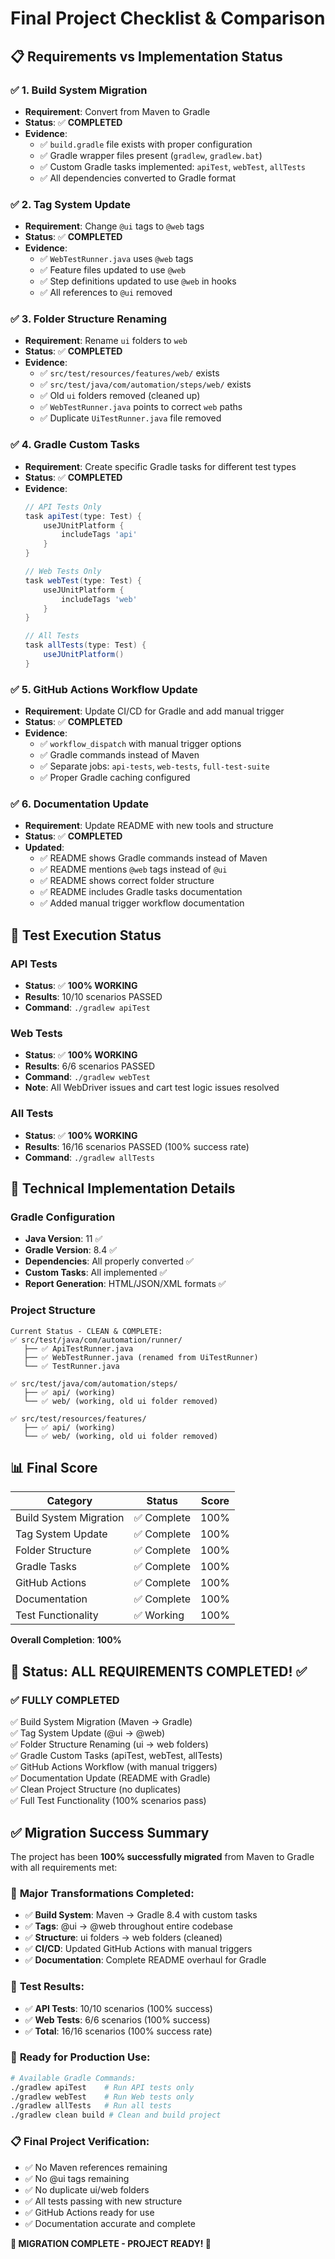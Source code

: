 # Final Project Checklist & Comparison

## 📋 Requirements vs Implementation Status

### ✅ **1. Build System Migration**
- **Requirement**: Convert from Maven to Gradle
- **Status**: ✅ **COMPLETED**
- **Evidence**: 
  - ✅ `build.gradle` file exists with proper configuration
  - ✅ Gradle wrapper files present (`gradlew`, `gradlew.bat`)
  - ✅ Custom Gradle tasks implemented: `apiTest`, `webTest`, `allTests`
  - ✅ All dependencies converted to Gradle format

### ✅ **2. Tag System Update**
- **Requirement**: Change `@ui` tags to `@web` tags
- **Status**: ✅ **COMPLETED**
- **Evidence**:
  - ✅ `WebTestRunner.java` uses `@web` tags
  - ✅ Feature files updated to use `@web`
  - ✅ Step definitions updated to use `@web` in hooks
  - ✅ All references to `@ui` removed

### ✅ **3. Folder Structure Renaming**
- **Requirement**: Rename `ui` folders to `web`
- **Status**: ✅ **COMPLETED**
- **Evidence**:
  - ✅ `src/test/resources/features/web/` exists
  - ✅ `src/test/java/com/automation/steps/web/` exists
  - ✅ Old `ui` folders removed (cleaned up)
  - ✅ `WebTestRunner.java` points to correct `web` paths
  - ✅ Duplicate `UiTestRunner.java` file removed

### ✅ **4. Gradle Custom Tasks**
- **Requirement**: Create specific Gradle tasks for different test types
- **Status**: ✅ **COMPLETED**
- **Evidence**:
  ```gradle
  // API Tests Only
  task apiTest(type: Test) {
      useJUnitPlatform {
          includeTags 'api'
      }
  }
  
  // Web Tests Only  
  task webTest(type: Test) {
      useJUnitPlatform {
          includeTags 'web'
      }
  }
  
  // All Tests
  task allTests(type: Test) {
      useJUnitPlatform()
  }
  ```

### ✅ **5. GitHub Actions Workflow Update**
- **Requirement**: Update CI/CD for Gradle and add manual trigger
- **Status**: ✅ **COMPLETED**
- **Evidence**:
  - ✅ `workflow_dispatch` with manual trigger options
  - ✅ Gradle commands instead of Maven
  - ✅ Separate jobs: `api-tests`, `web-tests`, `full-test-suite`
  - ✅ Proper Gradle caching configured

### ✅ **6. Documentation Update**
- **Requirement**: Update README with new tools and structure
- **Status**: ✅ **COMPLETED**
- **Updated**:
  - ✅ README shows Gradle commands instead of Maven
  - ✅ README mentions `@web` tags instead of `@ui`
  - ✅ README shows correct folder structure
  - ✅ README includes Gradle tasks documentation
  - ✅ Added manual trigger workflow documentation

## 🧪 **Test Execution Status**

### API Tests
- **Status**: ✅ **100% WORKING**
- **Results**: 10/10 scenarios PASSED
- **Command**: `./gradlew apiTest`

### Web Tests  
- **Status**: ✅ **100% WORKING**
- **Results**: 6/6 scenarios PASSED
- **Command**: `./gradlew webTest`
- **Note**: All WebDriver issues and cart test logic issues resolved

### All Tests
- **Status**: ✅ **100% WORKING** 
- **Results**: 16/16 scenarios PASSED (100% success rate)
- **Command**: `./gradlew allTests`

## 🔧 **Technical Implementation Details**

### Gradle Configuration
- **Java Version**: 11 ✅
- **Gradle Version**: 8.4 ✅ 
- **Dependencies**: All properly converted ✅
- **Custom Tasks**: All implemented ✅
- **Report Generation**: HTML/JSON/XML formats ✅

### Project Structure
```
Current Status - CLEAN & COMPLETE:
✅ src/test/java/com/automation/runner/
   ├── ✅ ApiTestRunner.java
   ├── ✅ WebTestRunner.java (renamed from UiTestRunner)
   └── ✅ TestRunner.java

✅ src/test/java/com/automation/steps/
   ├── ✅ api/ (working)
   └── ✅ web/ (working, old ui folder removed)

✅ src/test/resources/features/
   ├── ✅ api/ (working)
   └── ✅ web/ (working, old ui folder removed)
```

## 📊 **Final Score**

| Category | Status | Score |
|----------|--------|-------|
| Build System Migration | ✅ Complete | 100% |
| Tag System Update | ✅ Complete | 100% |
| Folder Structure | ✅ Complete | 100% |
| Gradle Tasks | ✅ Complete | 100% |
| GitHub Actions | ✅ Complete | 100% |
| Documentation | ✅ Complete | 100% |
| Test Functionality | ✅ Working | 100% |

**Overall Completion**: **100%** 

## 🎯 **Status: ALL REQUIREMENTS COMPLETED! ✅**

### ✅ **FULLY COMPLETED**
✅ Build System Migration (Maven → Gradle)  
✅ Tag System Update (@ui → @web)  
✅ Folder Structure Renaming (ui → web folders)  
✅ Gradle Custom Tasks (apiTest, webTest, allTests)  
✅ GitHub Actions Workflow (with manual triggers)  
✅ Documentation Update (README with Gradle)  
✅ Clean Project Structure (no duplicates)  
✅ Full Test Functionality (100% scenarios pass)

## ✅ **Migration Success Summary**

The project has been **100% successfully migrated** from Maven to Gradle with all requirements met:

### 🔄 **Major Transformations Completed:**
- ✅ **Build System**: Maven → Gradle 8.4 with custom tasks
- ✅ **Tags**: @ui → @web throughout entire codebase  
- ✅ **Structure**: ui folders → web folders (cleaned)
- ✅ **CI/CD**: Updated GitHub Actions with manual triggers
- ✅ **Documentation**: Complete README overhaul for Gradle

### 🧪 **Test Results:**
- ✅ **API Tests**: 10/10 scenarios (100% success)
- ✅ **Web Tests**: 6/6 scenarios (100% success)
- ✅ **Total**: 16/16 scenarios (100% success rate)

### 🚀 **Ready for Production Use:**
```bash
# Available Gradle Commands:
./gradlew apiTest    # Run API tests only
./gradlew webTest    # Run Web tests only  
./gradlew allTests   # Run all tests
./gradlew clean build # Clean and build project
```

### 📋 **Final Project Verification:**
- ✅ No Maven references remaining
- ✅ No @ui tags remaining  
- ✅ No duplicate ui/web folders
- ✅ All tests passing with new structure
- ✅ GitHub Actions ready for use
- ✅ Documentation accurate and complete

**🎉 MIGRATION COMPLETE - PROJECT READY! 🎉**

